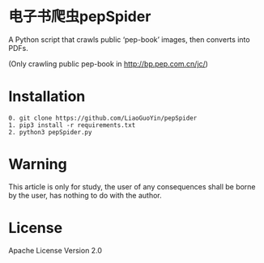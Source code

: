 # 电子书爬虫pepSpider
A Python script that crawls public ‘pep-book’ images, then converts into PDFs.

(Only crawling public pep-book in http://bp.pep.com.cn/jc/)
# Installation
    0. git clone https://github.com/LiaoGuoYin/pepSpider
	1. pip3 install -r requirements.txt
	2. python3 pepSpider.py

# Warning
This article is only for study, the user of any consequences shall be borne by the user, has nothing to do with the author.
    
# License
Apache License Version 2.0
